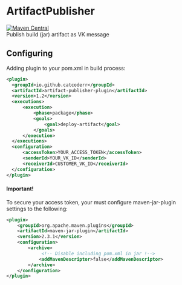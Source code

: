# ArtifactPublisher
[![Maven Central](https://img.shields.io/maven-central/v/io.github.catcoderr/artifact-publisher-plugin.svg)]()  
Publish build (jar) artifact as VK message


## Configuring


Adding plugin to your pom.xml in build process:
```xml
<plugin>
  <groupId>io.github.catcoderr</groupId>
  <artifactId>artifact-publisher-plugin</artifactId>
  <version>1.2</version>
  <executions>
      <execution>
          <phase>package</phase>
          <goals>
              <goal>deploy-artifact</goal>
          </goals>
      </execution>
  </executions>
  <configuration>
      <accessToken>YOUR_ACCESS_TOKEN</accessToken>
      <senderId>YOUR_VK_ID</senderId>
      <receiverId>CUSTOMER_VK_ID</receiverId>
  </configuration>
</plugin>
```

#### Important!

To secure your access token, your must configure maven-jar-plugin settings to the following:
```xml
<plugin>
    <groupId>org.apache.maven.plugins</groupId>
    <artifactId>maven-jar-plugin</artifactId>
    <version>2.3.1</version>
    <configuration>
        <archive>
             <!-- Disable including pom.xml in jar !-->
            <addMavenDescriptor>false</addMavenDescriptor>
        </archive>
    </configuration>
</plugin>
```

